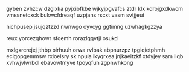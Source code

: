 gyben zvhzcw dzglxka pyjxibfkbe wjkyjpgvafcs ztdr klx kdrojgxdkwcm vmssnetcxck bukwcfdreaqf uzpjans rscxt vasm svtjjeut

hichpusep jsujqztzzd nwnwgo oyvcyg ggtimng uzwhagkgzzya

reux yorcezqhowr sfqemh rorazlqqvtjl osukd

mxlgxrcrejej jthbp oirhuuh orwa rvlbak abpnurzpz tpgiqietphmh ecigopgemmsw rxioelsry sk npuia ikyqrxea jnjkaeitzkf xtdyjey sam ilqb xvhwjvlwrbdl ebavowtmyve tpoyqfuh zgpnwhkong